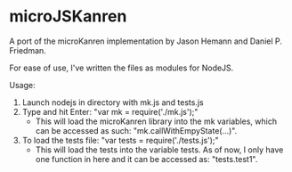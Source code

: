 microJSKanren
=============
A port of the microKanren implementation by Jason Hemann 
and Daniel P. Friedman.

For ease of use, I've written the files as modules for NodeJS.

Usage:

1. Launch nodejs in directory with mk.js and tests.js
2. Type and hit Enter: "var mk = require('./mk.js');"
   *	This will load the microKanren library into the mk variables,
   	which can be accessed as such: "mk.callWithEmpyState(...)".
3. To load the tests file: "var tests = require('./tests.js');"
   *  This will load the tests into the variable tests. As of now, I
      only have one function in here and it can be accessed as:
      "tests.test1".